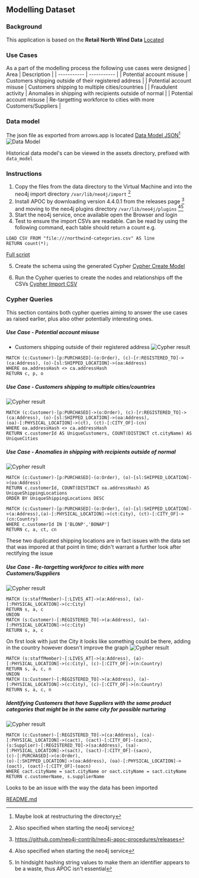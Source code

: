 ## Modelling Dataset
### Background
This application is based on the **Retail North Wind Data**
[Located](https://gist.github.com/maruthiprithivi/072b526e20fe16a29f98db07f569861d)

### Use Cases
As a part of the modelling process the following use cases were designed
| Area      | Description |
| ----------- | ----------- |
| Potential account misuse      | Customers shipping outside of their registered address       |
| Potential account misuse   | Customers shipping to multiple cities/countries        |
| Fraudulent activity      | Anomalies in shipping with recipients outside of normal       |
| Potential account misuse   | Re-targetting workforce to cities with more Customers/Suppliers        |


### Data model
The json file as exported from arrows.app is located [Data Model JSON](/NorthWind%20Retail%20DataSet.json)[^4]
![Data Model](/assets/datamodel_04.png)


Historical data model's can be viewed in the assets directory, prefixed with ```data_model```
### Instructions
1. Copy the files from the data directory to the Virtual Machine and into the neo4j import directory ```/var/lib/neo4j/import``` [^5]
2. Install APOC by downloading version 4.4.0.1 from the releases page [^6] and moving to the neo4j plugins directory ```/var/lib/neo4j/plugins``` [^5][^7]
3. Start the neo4j service, once available open the Browser and login 
4. Test to ensure the import CSVs are readable. Can be read by using the following command, each table should return a count e.g.
```shell
LOAD CSV FROM "file:///northwind-categories.csv" AS line
RETURN count(*);
```
[Full script](/cypher/cypher_checkfiles.txt)

5. Create the schema using the generated Cypher [Cypher Create Model](/cypher/cypher_createmodel.txt)

6. Run the Cypher queries to create the nodes and relationships off the CSVs [Cypher Import CSV](/cypher/importcsv.txt)


### Cypher Queries
This section contains both cypher queries aiming to answer the use cases as raised earlier, plus also other potentially interesting ones.
##### Use Case - Potential account misuse
- Customers shipping outside of their registered address
![Cypher result](/assets/cypher_result_01.png)

```
MATCH (c:Customer)-[p:PURCHASED]-(o:Order), (c)-[r:REGISTERED_TO]->(ca:Address), (o)-[sl:SHIPPED_LOCATION]->(oa:Address)
WHERE oa.addressHash <> ca.addressHash
RETURN c, p, o
```
##### Use Case - Customers shipping to multiple cities/countries
![Cypher result](/assets/cypher_result_02.png)

```
MATCH (c:Customer)-[p:PURCHASED]->(o:Order), (c)-[r:REGISTERED_TO]->(ca:Address), (o)-[sl:SHIPPED_LOCATION]->(oa:Address),
(oa)-[:PHYSICAL_LOCATION]->(ct), (ct)-[:CITY_OF]-(cn)
WHERE oa.addressHash <> ca.addressHash
RETURN c.customerId AS UniqueCustomers, COUNT(DISTINCT ct.cityName) AS UniqueCities
```
##### Use Case - Anomalies in shipping with recipients outside of normal
![Cypher result](/assets/cypher_result_06.png)

```
MATCH (c:Customer)-[p:PURCHASED]-(o:Order), (o)-[sl:SHIPPED_LOCATION]->(oa:Address)
RETURN c.customerId, COUNT(DISTINCT oa.addressHash) AS UniqueShippingLocations
ORDER BY UniqueShippingLocations DESC

MATCH (c:Customer)-[p:PURCHASED]-(o:Order), (o)-[sl:SHIPPED_LOCATION]->(a:Address),(a)-[:PHYSICAL_LOCATION]->(ct:City), (ct)-[:CITY_OF]->(cn:Country)
WHERE c.customerId IN ['BLONP','BONAP']
RETURN c, a, ct, cn
```
These two duplicated shipping locations are in fact issues with the data set that was impored at that point in time; didn't warrant a further look after rectifying the issue
##### Use Case - Re-targetting workforce to cities with more Customers/Suppliers
![Cypher result](/assets/cypher_result_05.png)

```
MATCH (s:staffMember)-[:LIVES_AT]->(a:Address), (a)-[:PHYSICAL_LOCATION]->(c:City)
RETURN s, a, c
UNION
MATCH (s:Customer)-[:REGISTERED_TO]->(a:Address), (a)-[:PHYSICAL_LOCATION]->(c:City)
RETURN s, a, c
```
On first look with just the City it looks like something could be there, adding in the country however doesn't improve the graph
![Cypher result](/assets/cypher_result_04.png)

```
MATCH (s:staffMember)-[:LIVES_AT]->(a:Address), (a)-[:PHYSICAL_LOCATION]->(c:City), (c)-[:CITY_OF]->(n:Country)
RETURN s, a, c, n
UNION
MATCH (s:Customer)-[:REGISTERED_TO]->(a:Address), (a)-[:PHYSICAL_LOCATION]->(c:City), (c)-[:CITY_OF]->(n:Country)
RETURN s, a, c, n
```
##### Identifying Customers that have Suppliers with the same product categories that might be in the same city for possible nurturing 
![Cypher result](/assets/cypher_result_03.png)

```
MATCH (c:Customer)-[:REGISTERED_TO]->(ca:Address), (ca)-[:PHYSICAL_LOCATION]->(cact), (cact)-[:CITY_OF]-(cacn),
(s:Supplier)-[:REGISTERED_TO]->(sa:Address), (sa)-[:PHYSICAL_LOCATION]->(sact), (sact)-[:CITY_OF]-(sacn),
(c)-[:PURCHASED]->(o:Order),
(o)-[:SHIPPED_LOCATION]->(oa:Address), (oa)-[:PHYSICAL_LOCATION]->(oact), (oact)-[:CITY_OF]-(oacn)
WHERE cact.cityName = sact.cityName or oact.cityName = sact.cityName
RETURN c.customerName, s.supplierName
```
Looks to be an issue with the way the data has been imported


[README.md](/README.md)

[^4]: Maybe look at restructuring the directory
[^5]: Also specified when starting the neo4j service
[^6]: https://github.com/neo4j-contrib/neo4j-apoc-procedures/releases
[^7]: In hindsight hashing string values to make them an identifier appears to be a waste, thus APOC isn't essential
